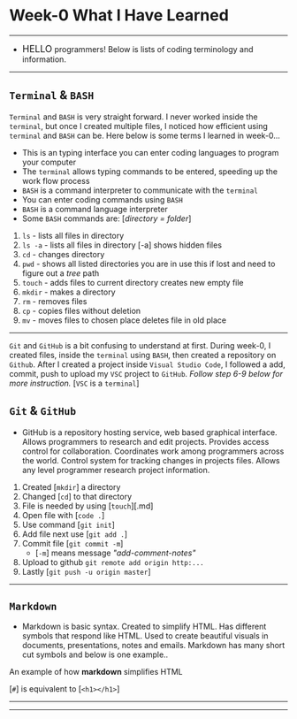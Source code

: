 # Week-0 What I Have Learned

---

* <span style="font-size:larger;">HELLO</span> programmers! Below is lists of coding terminology and information.

---

## `Terminal` & `BASH`

`Terminal` and `BASH` is very straight forward. I never worked inside the `terminal`, but once I created multiple files, I noticed how efficient using `terminal` and `BASH` can be. Here below is some terms I learned in week-0...

* This is an typing interface you can enter coding languages to program your computer
* The `terminal` allows typing commands to be entered, speeding up the work flow process
* `BASH` is a command interpreter to communicate with the `terminal`
* You can enter coding commands using `BASH`
* `BASH` is a command language interpreter
* Some `BASH` commands are: [*directory = folder*]

1. `ls` - lists all files in directory
2. `ls -a` - lists all files in directory [-a] shows hidden files
3. `cd` - changes directory
4. `pwd` - shows all listed directories you are in use this if lost and need to figure out a *tree* path
5. `touch` - adds files to current directory creates new empty file
6. `mkdir` - makes a directory
7. `rm` - removes files
8. `cp` - copies files without deletion
9. `mv` - moves files to chosen place deletes file in old place

---

`Git` and `GitHub` is a bit confusing to understand at first. During week-0, I created files, inside the `terminal` using `BASH`, then created a repository on `Github`. After I created a project inside `Visual Studio Code`, I followed a add, commit, push to upload my `VSC` project to `GitHub`. *Follow step 6-9 below for more instruction.* [`VSC` is a `terminal`]

## `Git` & `GitHub`

* GitHub is a repository hosting service, web based graphical interface. Allows programmers to research and edit projects. Provides access control for collaboration. Coordinates work among programmers across the world. Control system for tracking changes in projects files. Allows any level programmer research project information.

1. Created [`mkdir`] a directory
2. Changed [`cd`] to that directory
3. File is needed by using [`touch`][.md]
4. Open file with  [`code .`]
5. Use command [`git init`]
6. Add file next use [`git add .`]
7. Commit file [`git commit -m`]
    * [`-m`] means message *"add-comment-notes"*
8. Upload to github `git remote add origin http:...`
9. Lastly [`git push -u origin master`]

---

## `Markdown`

* Markdown is basic syntax. Created to simplify HTML. Has different symbols that respond like HTML. Used to create beautiful visuals in documents, presentations, notes and emails. Markdown has many short cut symbols and below is one example..

An example of how **markdown** simplifies HTML

[`#`] is equivalent to [`<h1></h1>`]

---
---